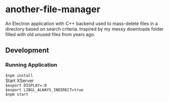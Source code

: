 # another-file-manager
An Electron application with C++ backend used to mass-delete files in a directory based on search criteria. Inspired by my messy downloads folder filled with old unused files from years ago.

## Development
### Running Application
`$npm install`\
Start XServer\
`$export DISPLAY=:0`\
`$export LIBGL_ALWAYS_INDIRECT=true`\
`$npm start`